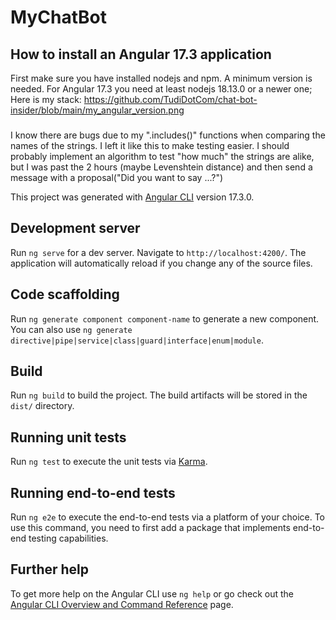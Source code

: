

# MyChatBot

## How to install an Angular 17.3 application 
First make sure you have installed nodejs and npm. A minimum version is needed. For Angular 17.3 you need at least nodejs 18.13.0 or a newer one;
Here is my stack: https://github.com/TudiDotCom/chat-bot-insider/blob/main/my_angular_version.png



###
I know there are bugs due to my ".includes()" functions when comparing the names of the strings. I left it like this to make testing easier.
I should probably implement an algorithm to test "how much" the strings are alike, but I
was past the 2 hours (maybe Levenshtein distance) and then send a message with a proposal("Did you want to say ...?") 


This project was generated with [Angular CLI](https://github.com/angular/angular-cli) version 17.3.0.


## Development server

Run `ng serve` for a dev server. Navigate to `http://localhost:4200/`. The application will automatically reload if you change any of the source files.

## Code scaffolding

Run `ng generate component component-name` to generate a new component. You can also use `ng generate directive|pipe|service|class|guard|interface|enum|module`.

## Build

Run `ng build` to build the project. The build artifacts will be stored in the `dist/` directory.

## Running unit tests

Run `ng test` to execute the unit tests via [Karma](https://karma-runner.github.io).

## Running end-to-end tests

Run `ng e2e` to execute the end-to-end tests via a platform of your choice. To use this command, you need to first add a package that implements end-to-end testing capabilities.

## Further help

To get more help on the Angular CLI use `ng help` or go check out the [Angular CLI Overview and Command Reference](https://angular.io/cli) page.

